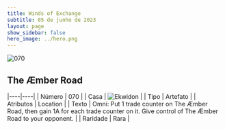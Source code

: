 ```yaml
---
title: Winds of Exchange
subtitle: 05 de junho de 2023
layout: page
show_sidebar: false
hero_image: ../hero.png
---
```


![070](https://mastervault-storage-prod.s3.amazonaws.com/media/card_front/en/600_070_41db8d1665a3_en.png)


## The Æmber Road

|----|----|
| Número | 070 |
| Casa | ![Ekwidon](https://archonarcana.com/images/thumb/3/31/Ekwidon.png/25px-Ekwidon.png "Ekwidon") |
| Tipo | Artefato |
| Atributos | Location |
| Texto | Omni: Put 1 trade counter on The Æmber Road, then gain 1A for each trade counter on it. Give control of The Æmber Road to your opponent.  |
| Raridade | Rara |
